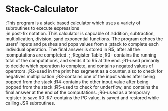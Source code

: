 # Stack-Calculator

;This program is a stack based calculator which uses a variety of subroutines to execute expressions  
;in post-fix notation. This calculator is capcable of addition, subtraction, multiplication, division,
;and exponential functions. The program echoes the users' inputs and pushes and pops values from a 
;stack to complete each individual operation. The final answer is stored in R5, after all the 
;computations are completed.
;
;Register Table
;R0- contains the running total of the computations, and sends it to R5 at the end.
;R1-used primarily to decide which operation to complete, and contains negated values of operators.
;R2-used in the print hex segment as a counter, also to check for negatives multiplication
;R3-contains one of the input values after being popped from the stack
;R4-contains the other input value after being popped from the stack
;R5-used to check for underflow, and contains the final answer at the end of the computations.
;R6-used as a temporary register to save R0
;R7-contains the PC value, is saved and restored while calling JSR subroutines.
